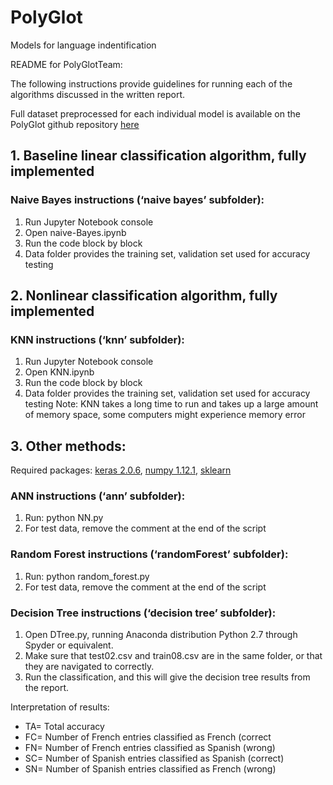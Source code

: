 # PolyGlot
Models for language indentification

README for PolyGlotTeam:

The following instructions provide guidelines for running each of the algorithms discussed in the written report. 

Full dataset preprocessed for each individual model is available on the PolyGlot github repository [here](https://github.com/saberkid/PolyGlot/tree/master)

## 1. Baseline linear classification algorithm, fully implemented
### Naive Bayes instructions (‘naive bayes’ subfolder):
1.	Run Jupyter Notebook console
2.	Open naive-Bayes.ipynb
3.	Run the code block by block 
4.	Data folder provides the training set, validation set used for accuracy testing

## 2. Nonlinear classification algorithm, fully implemented
### KNN instructions (‘knn’ subfolder):
1.	Run Jupyter Notebook console
2.	Open KNN.ipynb
3.	Run the code block by block 
4.	Data folder provides the training set, validation set used for accuracy testing
Note: KNN takes a long time to run and takes up a large amount of memory space, some computers might experience memory error

## 3. Other methods: 
Required packages: [keras 2.0.6](https://keras.io/), [numpy 1.12.1](http://www.numpy.org/), [sklearn](http://scikit-learn.org/stable/) 
### ANN instructions (‘ann’ subfolder):
1.	Run: python NN.py
2.	For test data, remove the comment at the end of the script

### Random Forest instructions (‘randomForest’ subfolder):
1.	Run: python random_forest.py
2.	For test data, remove the comment at the end of the script

### Decision Tree instructions (‘decision tree’ subfolder):
1.	Open DTree.py, running Anaconda distribution Python 2.7 through Spyder or equivalent.
2.	Make sure that test02.csv and train08.csv are in the same folder, or that they are navigated to correctly. 
3.	Run the classification, and this will give the decision tree results from the report.

Interpretation of results:
* TA= Total accuracy
* FC= Number of French entries classified as French (correct
* FN= Number of French entries classified as Spanish (wrong)
* SC= Number of Spanish entries classified as Spanish (correct)
* SN= Number of Spanish entries classified as French (wrong)
